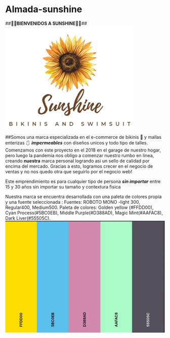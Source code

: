 # Almada-sunshine
##:sunflower::sunflower:**BIENVENIDOS A SUNSHINE**:sunflower::sunflower:##
![This is an image](https://github.com/guada1205/Almada-sunshine/blob/main/img/sunshine.jpg?raw=true)

##Somos una marca especializada en el e-commerce de bikinis :bikini: y mallas enterizas :one_piece_swimsuit: ***impermeables*** con diseños unicos y todo tipo de talles. 
Comenzamos con este proyecto en el 2018 en el garage de nuestro hogar, pero luego la pandemia nos obligo a comenzar nuestro rumbo en linea, creando **nuestra** marca personal logrando asi un sello de calidad por encima del mercado. Gracias a esto, logramos crecer en el negocio de ventas y no nos quedo otra que seguirlo por el negocio web!

Este emprendimiento es para cualquier tipo de persona ***sin importar*** entre 15 y 30 años sin importar su tamaño y  contextura fisica

Nuestra marca se encuentra desarrollada con una paleta de colores propia y una fuente seleccionada :
Fuentes: ROBOTO MONO -light 300, Regular400, Medium500. 
Paleta de colores: Golden yellow (#FFDD00), Cyan Process(#5BC0EB), Middle Purple(#D388AD), Magic Mint(#AAFAC8), Dark Liver(#55505C). ![This is an image](https://github.com/guada1205/Almada-sunshine/blob/main/img/paleta%20de%20colores.jpg?raw=true)